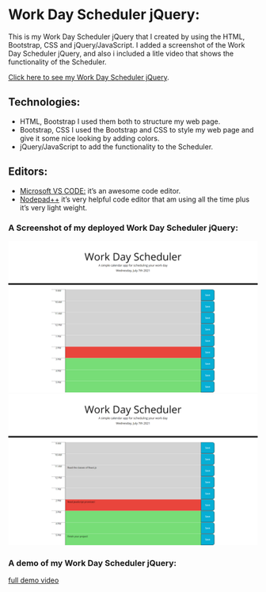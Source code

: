 # Work Day Scheduler jQuery:

This is my Work Day Scheduler jQuery that I created by using the HTML, Bootstrap, CSS and jQuery/JavaScript.
I added a screenshot of the Work Day Scheduler jQuery, and also i included a litle video that shows the functionality of the Scheduler.

[Click here to see my Work Day Scheduler jQuery](https://qabas-al-ani.github.io/Work-Day-Scheduler-jQuery/).

## Technologies:

- HTML, Bootstrap I used them both to structure my web page.
- Bootstrap, CSS I used the Bootstrap and CSS to style my web page and give it some nice looking by adding colors.
- jQuery/JavaScript to add the functionality to the Scheduler.

## Editors:

- [Microsoft VS CODE:](https://visualstudio.microsoft.com/) it’s an awesome code editor.
- [Nodepad++](https://notepad-plus-plus.org/downloads/) it’s very helpful code editor that am using all the time plus it’s very light weight.

### A Screenshot of my deployed Work Day Scheduler jQuery:

![ScreenShots](https://github.com/Qabas-al-ani/Work-Day-Scheduler-jQuery/blob/main/Screenshots/Work-Day-Scheduler1.png)  
 ![ScreenShots](https://github.com/Qabas-al-ani/Work-Day-Scheduler-jQuery/blob/main/Screenshots/Work-Day-Scheduler2.png)  


### A demo of my Work Day Scheduler jQuery:

[full demo video](https://drive.google.com/file/d/1mA9mM5YR320vccF__kWMksYAov1MN8oz/view?usp=sharing)
